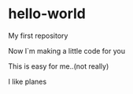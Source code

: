 # hello-world
My first repository


Now I`m making a little code for you 


This is easy for me..(not really)


I like planes 
